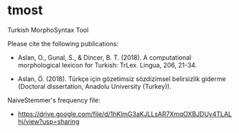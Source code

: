# tmost
Turkish MorphoSyntax Tool

Please cite the following publications:

* Aslan, O., Gunal, S., & Dincer, B. T. (2018). A computational morphological lexicon for Turkish: TrLex. Lingua, 206, 21-34.

* Aslan, Ö. (2018). Türkçe için gözetimsiz sözdizimsel belirsizlik giderme (Doctoral dissertation, Anadolu University (Turkey)).

NaiveStemmer's frequency file:

- https://drive.google.com/file/d/1hKlmG3aKJLLsAR7XmqOXBJDUy4TLALhj/view?usp=sharing
